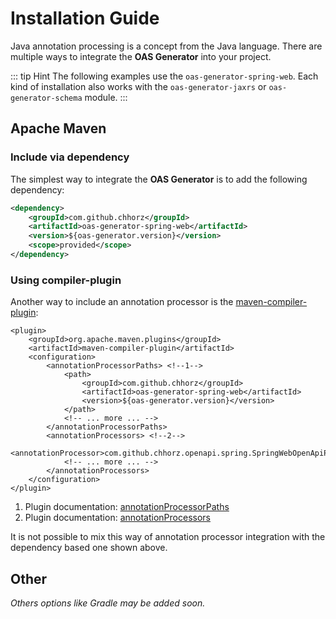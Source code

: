 # Installation Guide

Java annotation processing is a concept from the Java language.
There are multiple ways to integrate the **OAS Generator** into your project.

::: tip Hint
The following examples use the `oas-generator-spring-web`.
Each kind of installation also works with the `oas-generator-jaxrs` or `oas-generator-schema` module.
:::

## Apache Maven

### Include via dependency
The simplest way to integrate the **OAS Generator** is to add the following dependency:
``` xml
<dependency>
    <groupId>com.github.chhorz</groupId>
    <artifactId>oas-generator-spring-web</artifactId>
    <version>${oas-generator.version}</version>
    <scope>provided</scope>
</dependency>
```

### Using compiler-plugin
Another way to include an annotation processor is the [maven-compiler-plugin](https://maven.apache.org/plugins/maven-compiler-plugin/compile-mojo.html):

``` xml{5,13}
<plugin>
    <groupId>org.apache.maven.plugins</groupId>
    <artifactId>maven-compiler-plugin</artifactId>
    <configuration>
        <annotationProcessorPaths> <!--1-->
            <path>
                <groupId>com.github.chhorz</groupId>
                <artifactId>oas-generator-spring-web</artifactId>
                <version>${oas-generator.version}</version>
            </path>
            <!-- ... more ... -->
        </annotationProcessorPaths>
        <annotationProcessors> <!--2-->
            <annotationProcessor>com.github.chhorz.openapi.spring.SpringWebOpenApiProcessor</annotationProcessor>
            <!-- ... more ... -->
        </annotationProcessors>
    </configuration>
</plugin>
```

1. Plugin documentation: [annotationProcessorPaths](https://maven.apache.org/plugins/maven-compiler-plugin/compile-mojo.html#annotationProcessorPaths)
2. Plugin documentation: [annotationProcessors](https://maven.apache.org/plugins/maven-compiler-plugin/compile-mojo.html#annotationProcessors)

It is not possible to mix this way of annotation processor integration with the dependency based one shown above.


## Other
_Others options like Gradle may be added soon._

